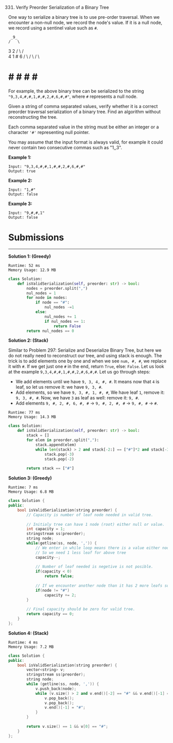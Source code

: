 331. Verify Preorder Serialization of a Binary Tree

One way to serialize a binary tree is to use pre-order traversal. When we encounter a non-null node, we record the node's value. If it is a null node, we record using a sentinel value such as `#`.

     _9_
    /   \
   3     2
  / \   / \
 4   1  #  6
/ \ / \   / \
# # # #   # #
For example, the above binary tree can be serialized to the string `"9,3,4,#,#,1,#,#,2,#,6,#,#"`, where `#` represents a null node.

Given a string of comma separated values, verify whether it is a correct preorder traversal serialization of a binary tree. Find an algorithm without reconstructing the tree.

Each comma separated value in the string must be either an integer or a character `'#'` representing null pointer.

You may assume that the input format is always valid, for example it could never contain two consecutive commas such as "1,,3".

**Example 1:**
```
Input: "9,3,4,#,#,1,#,#,2,#,6,#,#"
Output: true
```

**Example 2:**
```
Input: "1,#"
Output: false
```

**Example 3:**
```
Input: "9,#,#,1"
Output: false
```

# Submissions
---
**Solution 1: (Greedy)**
```
Runtime: 52 ms
Memory Usage: 12.9 MB
```
```python
class Solution:
    def isValidSerialization(self, preorder: str) -> bool:
        nodes = preorder.split(",")
        nul_nodes = 1
        for node in nodes:
            if node == "#":
                nul_nodes -=1
            else:
                nul_nodes += 1
                if nul_nodes == 1:
                    return False
        return nul_nodes == 0
```

**Solution 2: (Stack)**

Similar to Problem 297: Serialize and Deserialize Binary Tree, but here we do not really need to reconstruct our tree, and using stack is enough. The trick is to add elements one by one and when we see `num, #, #`, we replace it with `#`. If we get just one `#` in the end, return `True`, else: `False`. Let us look at the example `9,3,4,#,#,1,#,#,2,#,6,#,#`. Let us go through steps:

* We add elements until we have `9, 3, 4, #, #`. It means now that `4` is leaf, so let us remove it: we have `9, 3, #`.
* Add elements, so we have `9, 3, #, 1, #, #`, We have leaf `1`, remove it: `9, 3, #, #`. Now, we have `3` as leaf as well: remove it: `9, #`.
* Add elements `9, #, 2, #, 6, #, #` -> `9, #, 2, #, #` -> `9, #, #` -> `#`.

```
Runtime: 77 ms
Memory Usage: 14.3 MB
```
```python
class Solution:
    def isValidSerialization(self, preorder: str) -> bool:
        stack = []
        for elem in preorder.split(","):
            stack.append(elem)
            while len(stack) > 2 and stack[-2:] == ["#"]*2 and stack[-3] != "#":
                stack.pop(-3)
                stack.pop(-2)
            
        return stack == ["#"]
```

**Solution 3: (Greedy)**
```
Runtime: 7 ms
Memory Usage: 6.8 MB
```
```c++
class Solution {
public:
    bool isValidSerialization(string preorder) {
        // Capacity is number of leaf node needed in valid tree.
        
        // Initialy tree can have 1 node (root) either null or value.
        int capacity = 1;
        stringstream ss(preorder); 
        string node;
        while(getline(ss, node, ',')) {
            // We enter in while loop means there is a value either node or leaf.
            // So we need 1 less leaf for above tree
            capacity--;
            
            // Number of leaf needed is negetive is not posible.
            if(capacity < 0)
                return false;
            
            // If we encounter another node than it has 2 more leafs so adding 2 in capacity.
            if(node != "#")
                capacity += 2;
        }
        
        // Final capacity should be zero for valid tree.
        return capacity == 0; 
    }
};
```

**Solution 4: (Stack)**
```
Runtime: 4 ms
Memory Usage: 7.2 MB
```
```c++
class Solution {
public:
    bool isValidSerialization(string preorder) {
        vector<string> v;
        stringstream ss(preorder);
        string node;
        while (getline(ss, node, ',')) {
            v.push_back(node);
            while (v.size() > 2 and v.end()[-2] == "#" && v.end()[-1] == "#" and v.end()[-3] != "#") {
                v.pop_back();
                v.pop_back();
                v.end()[-1] = "#";
            }
        }
            
        return v.size() == 1 && v[0] == "#";
    }
};
```
